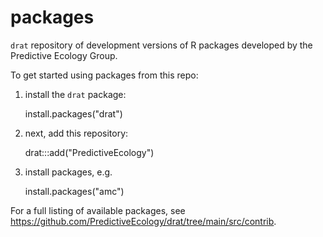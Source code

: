 # packages
`drat` repository of development versions of R packages developed by the Predictive Ecology Group.

To get started using packages from this repo:

1. install the `drat` package:

    install.packages("drat")

2. next, add this repository:

    drat:::add("PredictiveEcology")
    
3. install packages, e.g.

    install.packages("amc")

For a full listing of available packages, see <https://github.com/PredictiveEcology/drat/tree/main/src/contrib>.
